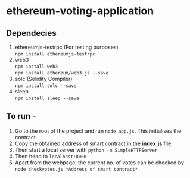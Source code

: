 ethereum-voting-application
============================

## Dependecies
1. ethereumjs-testrpc (For testing purposes)   
  `npm install ethereumjs-testrpc`
2. web3  
  `npm install web3`   
  `npm install ethereum/web3.js --save`
3. solc (Solidity Compiler)  
  `npm install solc --save`
4. sleep  
  `npm install sleep --save`

## To run -
1. Go to the root of the project and run `node app.js`. This initialises the contract.
2. Copy the obtained address of smart contract in the **index.js** file.
3. Then start a local server with `python -m SimpleHTTPServer`
4. Then head to `localhost:8000`
5. Apart from the webpage, the current no. of votes can be checked by `node checkvotes.js *Address of smart contract*`
